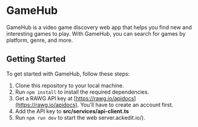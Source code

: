 # GameHub

GameHub is a video game discovery web app that helps you find new and interesting games to play. With GameHub, you can search for games by platform, genre, and more.

## Getting Started

[](https://github.com/toufiqfarhan0/game-hub-project/blob/master/README.md#getting-started)

To get started with GameHub, follow these steps:

1.  Clone this repository to your local machine.
2.  Run  `npm install`  to install the required dependencies.
3.  Get a RAWG API key at  [https://rawg.io/apidocs](https://rawg.io/apidocs). You'll have to create an account first.
4.  Add the API key to  **src/services/api-client.ts**
5.  Run  `npm run dev`  to start the web server.ackedit.io/).
